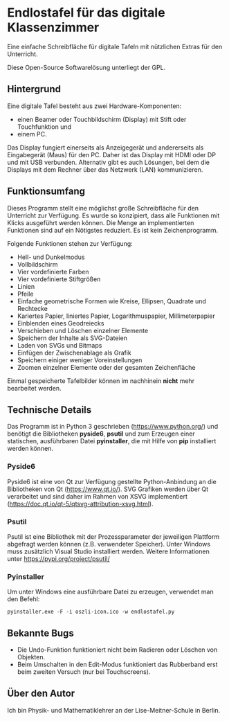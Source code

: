 # Endlostafel für das digitale Klassenzimmer
Eine einfache Schreibfläche für digitale Tafeln mit nützlichen Extras für den Unterricht.

Diese Open-Source Softwarelösung unterliegt der GPL.

## Hintergrund
Eine digitale Tafel besteht aus zwei Hardware-Komponenten:
* einen Beamer oder Touchbildschirm (Display) mit Stift oder Touchfunktion und
* einem PC.

Das Display fungiert einerseits als Anzeigegerät und andererseits als Eingabegerät (Maus) für den PC.
Daher ist das Display mit HDMI oder DP und mit USB verbunden.
Alternativ gibt es auch Lösungen, bei dem die Displays mit dem Rechner über das Netzwerk (LAN) kommunizieren. 

## Funktionsumfang
Dieses Programm stellt eine möglichst große Schreibfläche für den Unterricht zur Verfügung.
Es wurde so konzipiert, dass alle Funktionen mit Klicks ausgeführt werden können.
Die Menge an implementierten Funktionen sind auf ein Nötigstes reduziert.
Es ist kein Zeichenprogramm.

Folgende Funktionen stehen zur Verfügung:

* Hell- und Dunkelmodus
* Vollbildschirm
* Vier vordefinierte Farben
* Vier vordefinierte Stiftgrößen
* Linien
* Pfeile
* Einfache geometrische Formen wie Kreise, Ellipsen, Quadrate und Rechtecke
* Kariertes Papier, liniertes Papier, Logarithmuspapier, Millimeterpapier
* Einblenden eines Geodreiecks
* Verschieben und Löschen einzelner Elemente
* Speichern der Inhalte als SVG-Dateien
* Laden von SVGs und Bitmaps
* Einfügen der Zwischenablage als Grafik
* Speichern einiger weniger Voreinstellungen
* Zoomen einzelner Elemente oder der gesamten Zeichenfläche

Einmal gespeicherte Tafelbilder können im nachhinein **nicht** mehr bearbeitet werden.

## Technische Details

Das Programm ist in Python 3 geschrieben (https://www.python.org/) und benötigt
die Bibliotheken **pyside6**, **psutil** und zum Erzeugen einer statischen, ausführbaren
Datei **pyinstaller**, die mit Hilfe von **pip** installiert werden können.

### Pyside6
Pyside6 ist eine von Qt zur Verfügung gestellte Python-Anbindung an die Bibliotheken von Qt (https://www.qt.io/).
SVG Grafiken werden über Qt verarbeitet und sind daher im Rahmen von XSVG  implementiert (https://doc.qt.io/qt-5/qtsvg-attribution-xsvg.html).

### Psutil
Psutil ist eine Bibliothek mit der Prozessparameter der jeweiligen Plattform abgefragt werden können (z.B. verwendeter Speicher).
Unter Windows muss zusätzlich Visual Studio installiert werden. Weitere Informationen unter https://pypi.org/project/psutil/

### Pyinstaller
Um unter Windows eine ausführbare Datei zu erzeugen, verwendet man den Befehl:

    pyinstaller.exe -F -i oszli-icon.ico -w endlostafel.py

## Bekannte Bugs
* Die Undo-Funktion funktioniert nicht beim Radieren oder Löschen von Objekten.
* Beim Umschalten in den Edit-Modus funktioniert das Rubberband erst beim zweiten Versuch (nur bei Touchscreens).

## Über den Autor
Ich bin Physik- und Mathematiklehrer an der Lise-Meitner-Schule in Berlin.
